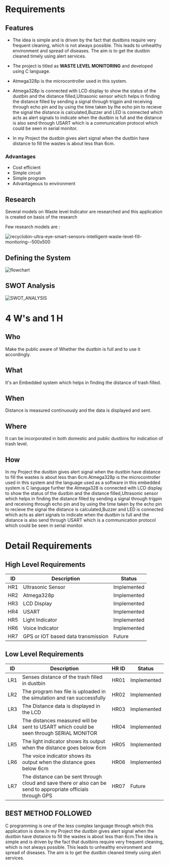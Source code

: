 # Requirements

## Features

-   The idea is simple and is driven by the fact that dustbins require very frequent cleaning, which is not always possible. This leads to unhealthy environment and spread of diseases. The aim is to get the dustbin cleaned timely using alert services.
   
-   The project is titled as **WASTE LEVEL MONITORING** and developed using C language.
   
-   Atmega328p is the microcontroller used in this system.
   
-   Atmega328p is connected with LCD display to show the status of the dustbin and the distance filled,Ultrasonic sensor which helps in finding the distance filled by sending a signal through trigpin and receiving through echo pin and by using the time taken by the echo pin to recieve the signal the distance is calculated,Buzzer and LED is connected which acts as alert signals to indicate when the dustbin is full and the distance is also send through USART which is a communication protocol which could be seen in serial monitor.
   
-   In my Project the dustbin gives alert signal when the dustbin have distance to fill the wastes is about less than 6cm.

### Advantages
-  Cost efficient
-  Simple circuit
-  Simple program
-  Advantageous to environment

## Research

   Several models on Waste level Indicator are researched and this application is created on basis of the research
 
 Few research models are :
  
![recyclobin-ultra-eye-smart-sensors-intelligent-waste-level-fill-monitoring--500x500](https://user-images.githubusercontent.com/101052348/164477356-d2d1d48c-2489-49fa-8889-afdc4804aa94.png)


## Defining the System

![flowchart](https://user-images.githubusercontent.com/101052348/164506670-6e194db8-8eef-4a00-8b92-247827bca180.png)

## SWOT Analysis

![SWOT_ANALYSIS](https://user-images.githubusercontent.com/101052348/164480330-974dc9b6-7d0d-4453-b389-1654fe1572a8.png)

# 4 W's and 1 H

## Who
Make the public aware of Whether the dustbin is full and to use it accordingly.

## What
It's an Embedded system which helps in finding the distance of trash filled.

## When
Distance is measured continuously and the data is displayed and sent.

## Where
It can be incorporated in both domestic and public dustbins for indication of trash level.

## How
In my Project the dustbin gives alert signal when the dustbin have distance to fill the wastes is about less than 6cm.Atmega328p is the microcontroller used in this system and the language used as a software in this embedded system is C language further the Atmega328 is connected with LCD display to show the status of the dustbin and the distance filled,Ultrasonic sensor which helps in finding the distance filled by sending a signal through trigpin and receiving through echo pin and by using the time taken by the echo pin to recieve the signal the distance is calculated,Buzzer and LED is connected which acts as alert signals to indicate when the dustbin is full and the distance is also send through USART which is a communication protocol which could be seen in serial monitor.

# Detail Requirements

## High Level Requirements
| ID | Description | Status |
|--|--|--|
| HR1 | Ultrasonic Sensor  | Implemented |
| HR2 | Atmega328p | Implemented |
| HR3 | LCD Display|  Implemented |
| HR4 | USART |  Implemented |
| HR5 | Light Indicator |  Implemented |
| HR6 | Voice Indicator | Implemented |
| HR7 | GPS or IOT based data transmission | Future |


## Low Level Requirements 

| ID | Description | HR ID | Status |
|--|--|--|--|
| LR1 |Senses distance of the trash filled in dustbin | HR01| Implemented |
| LR2 |The program hex file is uploaded in the simulation and ran successfully | HR02| Implemented |
 LR3 | The Distance data is displayed in the LCD  | HR03| Implemented |
| LR4 | The distances measured will be sent to USART which could be seen through SERIAL MONITOR | HR04| Implemented |
| LR5 |The light indicator shows its output when the distance goes below 6cm | HR05| Implemented |
| LR6 |The voice indicator shows its output when the distance goes below 6cm | HR06| Implemented |
| LR7 |The distance can be sent through cloud and save there or also can be send to appropriate officials through GPS | HR07| Future |

## BEST METHOD FOLLOWED

C programming is one of the less complex language through which this application is done.In my Project the dustbin gives alert signal when the dustbin have distance to fill the wastes is about less than 6cm.The idea is simple and is driven by the fact that dustbins require very frequent cleaning, which is not always possible. This leads to unhealthy environment and spread of diseases. The aim is to get the dustbin cleaned timely using alert services. 







